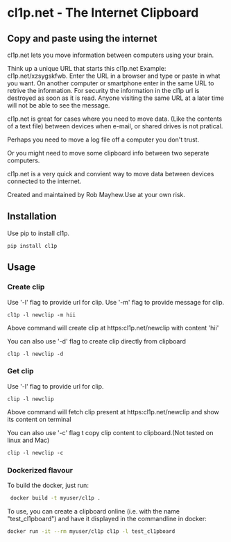 
<div class="wrapperStyle">
    <h1>cl1p.net - The Internet Clipboard</h1>
    <h2>Copy and paste using the internet</h2>
    <div class="line"></div>

   cl1p.net lets you move information between computers using your brain.

Think up a unique URL that starts this cl1p.net
Example: cl1p.net/xzsygskfwb.
Enter the URL in a browser and type or paste in what you want.
On another computer or smartphone enter in the same URL to retrive the information.
For security the information in the cl1p url is destroyed as soon as it is read. Anyone visiting the same URL at a later time will not be able to see the message.

cl1p.net is great for cases where you need to move data. (Like the contents of a text file) between devices when e-mail, or shared drives is not pratical.

Perhaps you need to move a log file off a computer you don't trust.

Or you might need to move some clipboard info between two seperate computers.

cl1p.net is a very quick and convient way to move data between devices connected to the internet.

Created and maintained by Rob Mayhew.Use at your own risk.

 <h2>Installation</h2>
    <div class="line"></div>

 Use pip to install cl1p.
 
    pip install cl1p
    
 <h2>Usage</h2>
    <div class="line"></div>
    <h3>Create clip</h3>
    <div class="line"></div> 
    
   Use '-l' flag to provide url for clip. Use '-m' flag to provide message for clip.
    
    cl1p -l newclip -m hii
   Above command will create clip at https:cl1p.net/newclip with content 'hii'
   
   
   You can also use '-d' flag to create clip directly from clipboard
   
    cl1p -l newclip -d
    
  <h3>Get clip</h3>
    <div class="line"></div>
    
   Use '-l' flag to provide url for clip.
   
    clip -l newclip
   Above command will fetch clip present at https:cl1p.net/newclip and show its content on terminal
   
   You can also use '-c' flag t copy clip content to clipboard.(Not tested on linux and Mac)
   
    clip -l newclip -c
    

  <h3>Dockerized flavour</h3>
  
  To build the docker, just run:
  ```bash
   docker build -t myuser/cl1p .
  ```

  To use, you can create a clipboard online (i.e. with the name "test_cl1pboard") and have it displayed in the commandline in docker:
  ```bash
  docker run -it --rm myuser/cl1p cl1p -l test_cl1pboard
  ```
